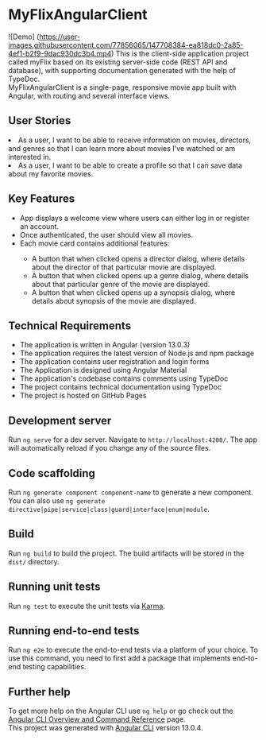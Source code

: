 # MyFlixAngularClient
![Demo] (https://user-images.githubusercontent.com/77856065/147708384-ea818dc0-2a85-4ef1-b2f9-9dac930dc3b4.mp4)
This is the client-side application project called myFlix based on its existing server-side code (REST API and database), with supporting documentation generated with the help of TypeDoc.<br>
MyFlixAngularClient is a single-page, responsive movie app built with Angular, with routing and several interface views.

## User Stories
<li> As a user, I want to be able to receive information on movies, directors, and genres so that I can learn more about movies I've watched or am interested in. </li>
<li> As a user, I want to be able to create a profile so that I can save data about my favorite movies.</li>

## Key Features
<ul>
<li> App displays a welcome view where users can either log in or register an account.</li>
<li> Once authenticated, the user should view all movies.</li>
<li> Each movie card contains additional features: </li>
<ul>
<li> A button that when clicked opens a director dialog, where details about the director of that particular movie are displayed.</li>
<li> A button that when clicked opens up a genre dialog, where details about that particular genre of the movie are displayed. </li> 
<li> A button that when clicked opens up a synopsis dialog, where details about synopsis of the movie are displayed.</li>
</ul>
</ul>

## Technical Requirements
<ul>
<li> The application is written in Angular (version 13.0.3)</li>
<li> The application requires the latest version of Node.js and npm package</li>
<li> The application contains user registration and login forms </li>
<li> The Application is designed using Angular Material </li>
<li> The application's codebase contains comments using TypeDoc </li>
<li> The project contains technical documentation using TypeDoc </li>
<li> The project is hosted on GitHub Pages </li>
</ul>


## Development server

Run `ng serve` for a dev server. Navigate to `http://localhost:4200/`. The app will automatically reload if you change any of the source files.

## Code scaffolding

Run `ng generate component component-name` to generate a new component. You can also use `ng generate directive|pipe|service|class|guard|interface|enum|module`.

## Build

Run `ng build` to build the project. The build artifacts will be stored in the `dist/` directory.

## Running unit tests

Run `ng test` to execute the unit tests via [Karma](https://karma-runner.github.io).

## Running end-to-end tests

Run `ng e2e` to execute the end-to-end tests via a platform of your choice. To use this command, you need to first add a package that implements end-to-end testing capabilities.

## Further help

To get more help on the Angular CLI use `ng help` or go check out the [Angular CLI Overview and Command Reference](https://angular.io/cli) page. <br>
This project was generated with [Angular CLI](https://github.com/angular/angular-cli) version 13.0.4.
